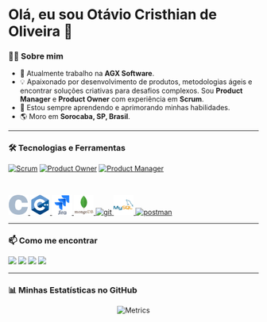 # Olá, eu sou  Otávio Cristhian de Oliveira  👋

### 👨‍💻 Sobre mim
- 🚀 Atualmente trabalho na **AGX Software**.
- 💡 Apaixonado por desenvolvimento de produtos, metodologias ágeis e encontrar soluções criativas para desafios complexos. Sou **Product Manager** e **Product Owner** com experiência em **Scrum**.
- 🌱 Estou sempre aprendendo e aprimorando minhas habilidades.
- 🌎 Moro em **Sorocaba, SP, Brasil**.

---

### 🛠️ Tecnologias e Ferramentas

<p align="left">
  <a href="#"><img alt="Scrum" src="https://img.shields.io/badge/-Scrum-0096D6?style=for-the-badge&logo=scrum&logoColor=white"></a>
  <a href="#"><img alt="Product Owner" src="https://img.shields.io/badge/-Product%20Owner-0C82A6?style=for-the-badge&logo=producthunt&logoColor=white"></a>
  <a href="#"><img alt="Product Manager" src="https://img.shields.io/badge/-Product%20Manager-6A0DAD?style=for-the-badge&logo=producthunt&logoColor=white"></a>
</p>
<br/>
<p align="left">
  <a href="https://www.cprogramming.com/" target="_blank"> <img src="https://raw.githubusercontent.com/devicons/devicon/master/icons/c/c-original.svg" alt="c" width="40" height="40"/> </a>
  <a href="https://www.w3schools.com/cpp/" target="_blank"> <img src="https://raw.githubusercontent.com/devicons/devicon/master/icons/cplusplus/cplusplus-original.svg" alt="cplusplus" width="40" height="40"/> </a>
  <a href="https://www.atlassian.com/software/jira" target="_blank"> <img src="https://raw.githubusercontent.com/devicons/devicon/master/icons/jira/jira-original-wordmark.svg" alt="jira" width="40" height="40"/> </a>
  <a href="https://www.mongodb.com/" target="_blank"> <img src="https://raw.githubusercontent.com/devicons/devicon/master/icons/mongodb/mongodb-original-wordmark.svg" alt="mongodb" width="40" height="40"/> </a>
  <a href="https://git-scm.com/" target="_blank"> <img src="https://www.vectorlogo.zone/logos/git-scm/git-scm-icon.svg" alt="git" width="40" height="40"/> </a>
  <a href="https://www.mysql.com/" target="_blank"> <img src="https://raw.githubusercontent.com/devicons/devicon/master/icons/mysql/mysql-original-wordmark.svg" alt="mysql" width="40" height="40"/> </a>
  <a href="https://postman.com" target="_blank"> <img src="https://www.vectorlogo.zone/logos/getpostman/getpostman-icon.svg" alt="postman" width="40" height="40"/> </a>
</p>

---

### 📫 Como me encontrar

<p align="left">
  <a href="https://linkedin.com/in/SEU_USUARIO_DO_LINKEDIN_AQUI" target="_blank"><img src="https://img.shields.io/badge/-LinkedIn-0077B5?style=for-the-badge&logo=linkedin&logoColor=white" target="_blank"></a>
  <a href="mailto:SEU_EMAIL_AQUI@gmail.com"><img src="https://img.shields.io/badge/-Gmail-D14836?style=for-the-badge&logo=gmail&logoColor=white" target="_blank"></a>
  <a href="https://www.instagram.com/SEU_USUARIO_DO_INSTAGRAM_AQUI" target="_blank"><img src="https://img.shields.io/badge/-Instagram-E4405F?style=for-the-badge&logo=instagram&logoColor=white" target="_blank"></a>
  <a href="https://wa.me/55SEUNUMEROCOMDDD" target="_blank"><img src="https://img.shields.io/badge/-WhatsApp-25D366?style=for-the-badge&logo=whatsapp&logoColor=white" target="_blank"></a>
</p>

---


### 📊 Minhas Estatísticas no GitHub

<p align="center">
  <img src="https://metrics.lecoq.io/Otavio-C-Oliveira?template=classic&config_timezone=America/Sao_Paulo&base.header=true&base.activity=true&base.community=true&base.repositories=true&base.metadata=true&lines=true&lines.repositories=true&lines.commits=true&pagespeed=true&pagespeed.url=https://github.com/Otavio-C-Oliveira" alt="Metrics"/>
</p>
